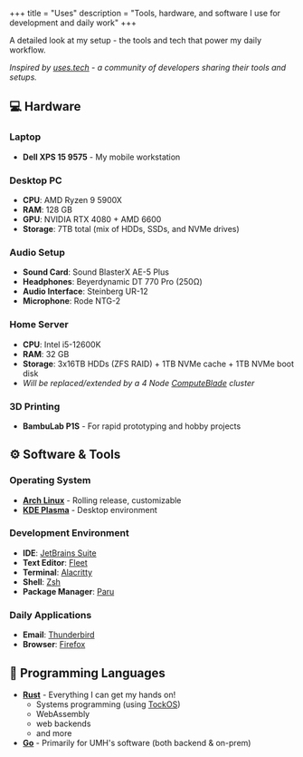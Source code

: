 +++
title = "Uses"
description = "Tools, hardware, and software I use for development and daily work"
+++

A detailed look at my setup - the tools and tech that power my daily workflow.

*Inspired by [uses.tech](https://uses.tech/) - a community of developers sharing their tools and setups.*

## 💻 Hardware

### Laptop
- **Dell XPS 15 9575** - My mobile workstation

### Desktop PC
- **CPU**: AMD Ryzen 9 5900X
- **RAM**: 128 GB 
- **GPU**: NVIDIA RTX 4080 + AMD 6600
- **Storage**: 7TB total (mix of HDDs, SSDs, and NVMe drives)

### Audio Setup
- **Sound Card**: Sound BlasterX AE-5 Plus
- **Headphones**: Beyerdynamic DT 770 Pro (250Ω)
- **Audio Interface**: Steinberg UR-12
- **Microphone**: Rode NTG-2

### Home Server
- **CPU**: Intel i5-12600K
- **RAM**: 32 GB
- **Storage**: 3x16TB HDDs (ZFS RAID) + 1TB NVMe cache + 1TB NVMe boot disk
- *Will be replaced/extended by a 4 Node [ComputeBlade](https://computeblade.com/) cluster*

### 3D Printing
- **BambuLab P1S** - For rapid prototyping and hobby projects

## ⚙️ Software & Tools

### Operating System
- **[Arch Linux](https://archlinux.org/)** - Rolling release, customizable
- **[KDE Plasma](https://kde.org/)** - Desktop environment

### Development Environment  
- **IDE**: [JetBrains Suite](https://www.jetbrains.com/)
- **Text Editor**: [Fleet](https://www.jetbrains.com/fleet/)
- **Terminal**: [Alacritty](https://github.com/alacritty/alacritty)
- **Shell**: [Zsh](https://ohmyz.sh/)
- **Package Manager**: [Paru](https://github.com/Morganamilo/paru)

### Daily Applications
- **Email**: [Thunderbird](https://www.thunderbird.net/)
- **Browser**: [Firefox](https://www.mozilla.org/en-US/firefox/new/)

## 🦀 Programming Languages

- **[Rust](https://www.rust-lang.org/)** - Everything I can get my hands on!
  - Systems programming (using [TockOS](https://tockos.org/))
  - WebAssembly
  - web backends
  - and more
- **[Go](https://golang.org/)** - Primarily for UMH's software (both backend & on-prem)
